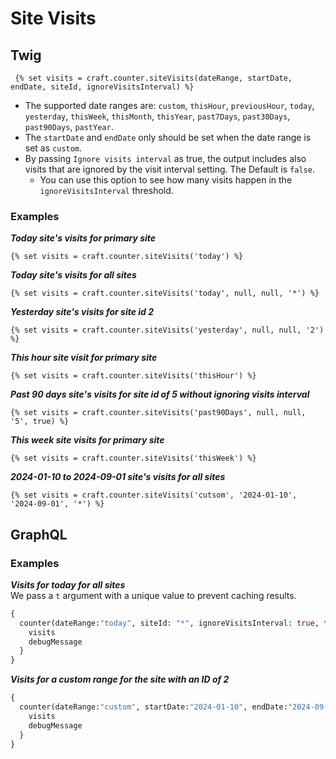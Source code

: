 # Site Visits

## Twig
```twig
 {% set visits = craft.counter.siteVisits(dateRange, startDate, endDate, siteId, ignoreVisitsInterval) %} 
 ```
- The supported date ranges are: `custom`, `thisHour`, `previousHour`, `today`, `yesterday`, `thisWeek`, `thisMonth`, `thisYear`, `past7Days`, `past30Days`, `past90Days`, `pastYear`.
- The `startDate` and `endDate` only should be set when the date range is set as `custom`.
- By passing `Ignore visits interval` as true, the output includes also visits that are ignored by the visit interval setting. The Default is `false`.
  - You can use this option to see how many visits happen in the `ignoreVisitsInterval` threshold.

### Examples
<i><b>Today site's visits for primary site</b></i>
```twig 
{% set visits = craft.counter.siteVisits('today') %} 
```
<i><b>Today site's visits for all sites</b></i>
```twig
{% set visits = craft.counter.siteVisits('today', null, null, '*') %} 
```
<i><b>Yesterday site's visits for site id 2</b></i>
```twig
{% set visits = craft.counter.siteVisits('yesterday', null, null, '2') %} 
```  
<i><b>This hour site visit for primary site</b></i>
```twig 
{% set visits = craft.counter.siteVisits('thisHour') %} 
```
<i><b>Past 90 days site's visits for site id of 5 without ignoring visits interval</b></i>
```twig
{% set visits = craft.counter.siteVisits('past90Days', null, null, '5', true) %} 
```
<i><b>This week site visits for primary site</b></i>
```twig
{% set visits = craft.counter.siteVisits('thisWeek') %} 
```
<i><b>2024-01-10 to 2024-09-01 site's visits for all sites</b></i>
```twig
{% set visits = craft.counter.siteVisits('cutsom', '2024-01-10', '2024-09-01', '*') %} 
```

## GraphQL
### Examples

<i><b>Visits for today for all sites</b></i>  
We pass a `t` argument with a unique value to prevent caching results.
```graphql
{
  counter(dateRange:"today", siteId: "*", ignoreVisitsInterval: true, t:timestamp) {
	visits
	debugMessage
  }
}
```

<i><b>Visits for a custom range for the site with an ID of 2</b></i> 
```graphql
{
  counter(dateRange:"custom", startDate:"2024-01-10", endDate:"2024-09-01", siteId: "2", t: timestamp) {
	visits
	debugMessage
  }
}
```